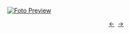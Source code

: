 [![Foto Preview](preview/n435.avif)](https://20essentials.github.io/project-000-435)

<div align="center" style="display: flex; justify-content: center;">
  <a  href="https://github.com/20essentials/project-000-434" target="_blank">&#8592;</a>
  &nbsp;&nbsp;
  <a  href="https://github.com/20essentials/project-000-436" target="_blank">&#8594;</a>
</div>
